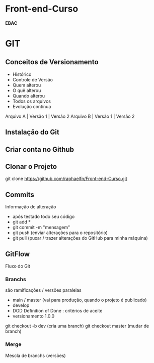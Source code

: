 # Front-end-Curso
####  EBAC

# GIT
## Conceitos de Versionamento
 - Histórico
 - Controle de Versão
 - Quem alterou
 - O quê alterou
 - Quando alterou
 - Todos os arquivos
 - Evolução contínua

 Arquivo A | Versão 1 | Versão 2
 Arquivo B | Versão 1 | Versão 2

 ## Instalação do Git

 ## Criar conta no Github

 ## Clonar o Projeto
 git clone https://github.com/raphaelfn/Front-end-Curso.git

 ## Commits
 Informação de alteração
 - após testado todo seu código
 - git add *
 - git commit -m "mensagem"
 - git push (enviar alterações para o repositório)
 - git pull (puxar / trazer alterações do GitHub para minha máquina)


 ## GitFlow
 Fluxo do Git
 
 ### Branchs
 são ramificações / versões paralelas

 - main / master (vai para produção, quando o projeto é publicado)
 - develop
 - DOD Definition of Done : critérios de aceite
 - versionamento 1.0.0

 git checkout -b dev (cria uma branch)
 git checkout master (mudar de branch)


### Merge
Mescla de branchs (versões)